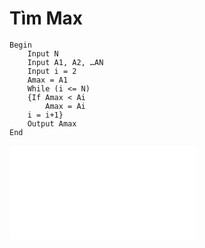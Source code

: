 # Tìm Max

```
Begin
	Input N
	Input A1, A2, …AN
	Input i = 2
	Amax = A1
	While (i <= N)
	{If Amax < Ai
		Amax = Ai
	i = i+1}
	Output Amax
End
```

![Tim Max](./max-flowchart.p)